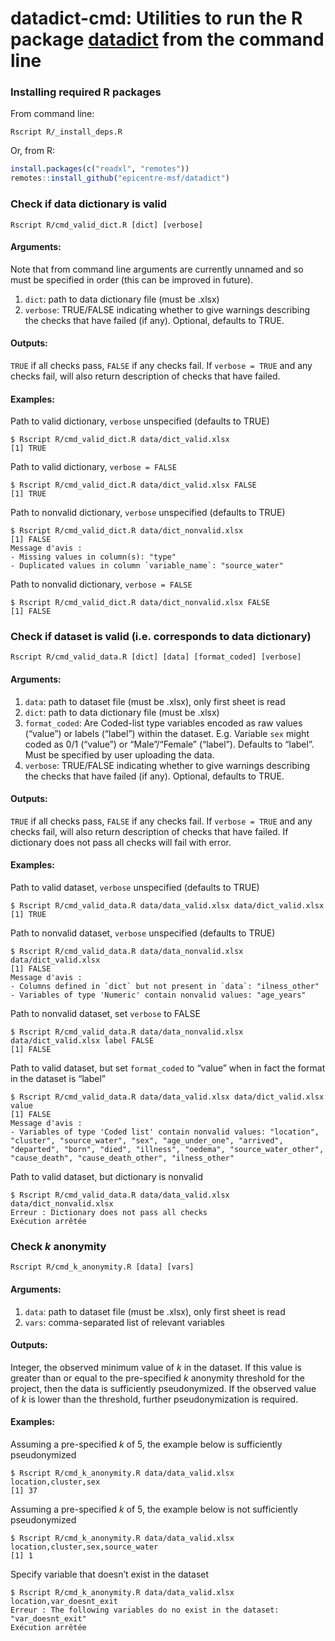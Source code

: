 
<!-- README.md is generated from README.Rmd. Please edit that file -->

# datadict-cmd: Utilities to run the R package [datadict](https://github.com/epicentre-msf/datadict) from the command line

### Installing required R packages

From command line:

    Rscript R/_install_deps.R

Or, from R:

``` r
install.packages(c("readxl", "remotes"))
remotes::install_github("epicentre-msf/datadict")
```

### Check if data dictionary is valid

    Rscript R/cmd_valid_dict.R [dict] [verbose]

#### Arguments:

Note that from command line arguments are currently unnamed and so must
be specified in order (this can be improved in future).

1.  `dict`: path to data dictionary file (must be .xlsx)
2.  `verbose`: TRUE/FALSE indicating whether to give warnings describing
    the checks that have failed (if any). Optional, defaults to TRUE.

#### Outputs:

`TRUE` if all checks pass, `FALSE` if any checks fail. If
`verbose = TRUE` and any checks fail, will also return description of
checks that have failed.

#### Examples:

Path to valid dictionary, `verbose` unspecified (defaults to TRUE)

    $ Rscript R/cmd_valid_dict.R data/dict_valid.xlsx
    [1] TRUE

Path to valid dictionary, `verbose = FALSE`

    $ Rscript R/cmd_valid_dict.R data/dict_valid.xlsx FALSE
    [1] TRUE

Path to nonvalid dictionary, `verbose` unspecified (defaults to TRUE)

    $ Rscript R/cmd_valid_dict.R data/dict_nonvalid.xlsx
    [1] FALSE
    Message d'avis :
    - Missing values in column(s): "type"
    - Duplicated values in column `variable_name`: "source_water" 

Path to nonvalid dictionary, `verbose = FALSE`

    $ Rscript R/cmd_valid_dict.R data/dict_nonvalid.xlsx FALSE
    [1] FALSE

### Check if dataset is valid (i.e. corresponds to data dictionary)

    Rscript R/cmd_valid_data.R [dict] [data] [format_coded] [verbose]

#### Arguments:

1.  `data`: path to dataset file (must be .xlsx), only first sheet is
    read
2.  `dict`: path to data dictionary file (must be .xlsx)
3.  `format_coded`: Are Coded-list type variables encoded as raw values
    (“value”) or labels (“label”) within the dataset. E.g. Variable
    `sex` might coded as 0/1 (“value”) or “Male”/“Female” (“label”).
    Defaults to “label”. Must be specified by user uploading the data.
4.  `verbose`: TRUE/FALSE indicating whether to give warnings describing
    the checks that have failed (if any). Optional, defaults to TRUE.

#### Outputs:

`TRUE` if all checks pass, `FALSE` if any checks fail. If
`verbose = TRUE` and any checks fail, will also return description of
checks that have failed. If dictionary does not pass all checks will
fail with error.

#### Examples:

Path to valid dataset, `verbose` unspecified (defaults to TRUE)

    $ Rscript R/cmd_valid_data.R data/data_valid.xlsx data/dict_valid.xlsx
    [1] TRUE

Path to nonvalid dataset, `verbose` unspecified (defaults to TRUE)

    $ Rscript R/cmd_valid_data.R data/data_nonvalid.xlsx data/dict_valid.xlsx
    [1] FALSE
    Message d'avis :
    - Columns defined in `dict` but not present in `data`: "ilness_other"
    - Variables of type 'Numeric' contain nonvalid values: "age_years" 

Path to nonvalid dataset, set `verbose` to FALSE

    $ Rscript R/cmd_valid_data.R data/data_nonvalid.xlsx data/dict_valid.xlsx label FALSE
    [1] FALSE

Path to valid dataset, but set `format_coded` to “value” when in fact
the format in the dataset is “label”

    $ Rscript R/cmd_valid_data.R data/data_valid.xlsx data/dict_valid.xlsx value
    [1] FALSE
    Message d'avis :
    - Variables of type 'Coded list' contain nonvalid values: "location", "cluster", "source_water", "sex", "age_under_one", "arrived", "departed", "born", "died", "illness", "oedema", "source_water_other", "cause_death", "cause_death_other", "ilness_other" 

Path to valid dataset, but dictionary is nonvalid

    $ Rscript R/cmd_valid_data.R data/data_valid.xlsx data/dict_nonvalid.xlsx
    Erreur : Dictionary does not pass all checks
    Exécution arrêtée

### Check *k* anonymity

    Rscript R/cmd_k_anonymity.R [data] [vars]

#### Arguments:

1.  `data`: path to dataset file (must be .xlsx), only first sheet is
    read
2.  `vars`: comma-separated list of relevant variables

#### Outputs:

Integer, the observed minimum value of *k* in the dataset. If this value
is greater than or equal to the pre-specified *k* anonymity threshold
for the project, then the data is sufficiently pseudonymized. If the
observed value of *k* is lower than the threshold, further
pseudonymization is required.

#### Examples:

Assuming a pre-specified *k* of 5, the example below is sufficiently
pseudonymized

    $ Rscript R/cmd_k_anonymity.R data/data_valid.xlsx location,cluster,sex
    [1] 37

Assuming a pre-specified *k* of 5, the example below is not sufficiently
pseudonymized

    $ Rscript R/cmd_k_anonymity.R data/data_valid.xlsx location,cluster,sex,source_water
    [1] 1

Specify variable that doesn’t exist in the dataset

    $ Rscript R/cmd_k_anonymity.R data/data_valid.xlsx location,var_doesnt_exit
    Erreur : The following variables do no exist in the dataset: "var_doesnt_exit"
    Exécution arrêtée
